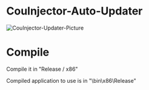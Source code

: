 # CouInjector-Auto-Updater

<img alt="CouInjector-Updater-Picture" src="https://bymynix.de/couinjector/CouInjector-Auto-Updater-Picture.png" />

# Compile
Compile it in "Release / x86"

Compiled application to use is in "\bin\x86\Release"
